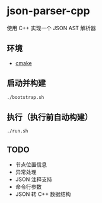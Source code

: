 # json-parser-cpp
使用 C++ 实现一个 JSON AST 解析器

## 环境
- [cmake](https://cmake.org/)

## 启动并构建
```bash
./bootstrap.sh
```

## 执行（执行前自动构建）
```bash
./run.sh
```

## TODO
- 节点位置信息
- 异常处理
- JSON 注释支持
- 命令行参数
- JSON 转 C++ 数据结构